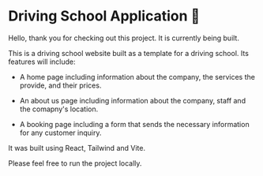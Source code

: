 # Driving School Application 🚗

Hello, thank you for checking out this project. It is currently being built.

This is a driving school website built as a template for a driving school. Its features will include:

- A home page including information about the company, the services the provide, and their prices.

- An about us page including information about the company, staff and the comapny's location.

- A booking page including a form that sends the necessary information for any customer inquiry.

It was built using React, Tailwind and Vite.

Please feel free to run the project locally.
